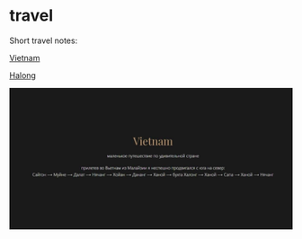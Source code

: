 # travel

Short travel notes:

[Vietnam](https://recreatorus.github.io/travel/vietnam.html 'watch demo')

[Halong](https://recreatorus.github.io/travel/halong.html 'watch demo')

![scan](img/vietnam.jpg)
